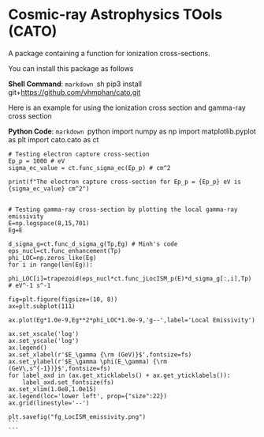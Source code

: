 # Cosmic-ray Astrophysics TOols (CATO)

A package containing a function for ionization cross-sections.

You can install this package as follows

**Shell Command**:
    ```markdown
    ```sh
    pip3 install git+https://github.com/vhmphan/cato.git
    ```
    ```


Here is an example for using the ionization cross section and gamma-ray cross section

**Python Code**:
    ```markdown
    ```python
    import numpy as np
    import matplotlib.pyplot as plt
    import cato.cato as ct


    # Testing electron capture cross-section
    Ep_p = 1000 # eV 
    sigma_ec_value = ct.func_sigma_ec(Ep_p) # cm^2

    print(f"The electron capture cross-section for Ep_p = {Ep_p} eV is {sigma_ec_value} cm^2")


    # Testing gamma-ray cross-section by plotting the local gamma-ray emissivity
    E=np.logspace(8,15,701)
    Eg=E

    d_sigma_g=ct.func_d_sigma_g(Tp,Eg) # Minh's code
    eps_nucl=ct.func_enhancement(Tp) 
    phi_LOC=np.zeros_like(Eg)
    for i in range(len(Eg)):
        phi_LOC[i]=trapezoid(eps_nucl*ct.func_jLocISM_p(E)*d_sigma_g[:,i],Tp) # eV^-1 s^-1

    fig=plt.figure(figsize=(10, 8))
    ax=plt.subplot(111)

    ax.plot(Eg*1.0e-9,Eg**2*phi_LOC*1.0e-9,'g--',label='Local Emissivity')

    ax.set_xscale('log')
    ax.set_yscale('log')
    ax.legend()
    ax.set_xlabel(r'$E_\gamma {\rm (GeV)}$',fontsize=fs)
    ax.set_ylabel(r'$E_\gamma \phi(E_\gamma) {\rm (GeV\,s^{-1})}$',fontsize=fs)
    for label_axd in (ax.get_xticklabels() + ax.get_yticklabels()):
        label_axd.set_fontsize(fs)
    ax.set_xlim(1.0e8,1.0e15)
    ax.legend(loc='lower left', prop={"size":22})
    ax.grid(linestyle='--')

    plt.savefig("fg_LocISM_emissivity.png")
    ```
    ```